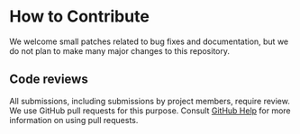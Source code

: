 # How to Contribute

We welcome small patches related to bug fixes and documentation, but we do not
plan to make many major changes to this repository.

## Code reviews

All submissions, including submissions by project members, require review. We
use GitHub pull requests for this purpose. Consult
[GitHub Help](https://help.github.com/articles/about-pull-requests/) for more
information on using pull requests.